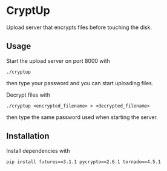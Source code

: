 CryptUp
=======

Upload server that encrypts files before touching the disk.


## Usage

Start the upload server on port 8000 with

    ./cryptup

then type your password and you can start uploading files.

Decrypt files with

    ./cryptup <encrypted_filename> > <decrypted_filename>

then type the same password used when starting the server.


## Installation

Install dependencies with

    pip install futures==3.1.1 pycrypto==2.6.1 tornado==4.5.1
